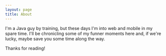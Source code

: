```yaml
---
layout: page
title: About
---
```


<p class="message">
  I'm a Java guy by training, but these days I'm into web and mobile in my spare time. I'll be chronicling some of my funner moments here and, if we're lucky, maybe save you some time along the way.
</p>


Thanks for reading!